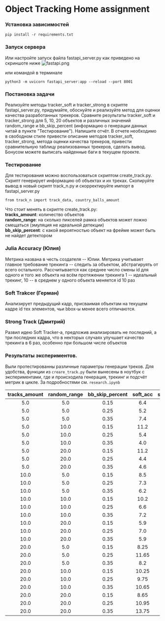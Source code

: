 # Object Tracking Home assignment

### Установка зависимостей
```
pip install -r requirements.txt
```

### Запуск сервера
Или настройте запуск файла fastapi_server.py как приведено на скриншоте ниже 
![fastapi.png](info/fastapi.png)

или командой в терминале
```
python3 -m uvicorn fastapi_server:app --reload --port 8001 
```

### Постановка задачи

Реализуйте методы tracker_soft и tracker_strong в скрипте fastapi_server.py,
придумайте, обоснуйте и реализуйте метод для оценки качества разработанных трекеров.
Сравните результаты tracker_soft и tracker_strong для 5, 10, 20 объектов и различных 
значений random_range и bb_skip_percent
(информацию о генерации данных читай в пункте "Тестирование"). Напишите отчёт. 
В отчете необходимо в свободном стиле привести описание методов tracker_soft, 
tracker_strong, метода оценки качества трекеров, привести сравнительную таблицу 
реализованных трекеров, сделать вывод.  
Бонусом можете выписать найденные баги в текущем проекте.

### Тестирование
Для тестирования можно воспользоваться скриптом create_track.py. Скрипт генерирует
информацию об объектах и их треках. Скопируйте вывод в новый скрипт track_n.py и
скорректируйте импорт в fastapi_server.py
```
from track_n import track_data, country_balls_amount
```
Что стоит менять в скрипте create_track.py:  
**tracks_amount**: количество объектов  
**random_range**: на сколько пикселей рамка объектов может ложно смещаться (эмуляция не идеальной детекции)  
**bb_skip_percent**: с какой вероятностью объект на фрейме может быть не найдет детектором  

### Julia Accuracy (Юлия)
Метрика названа в честь создателя -- Юлии.
Метрика учитывает главное требование трекинга -- следить за объектом, абстрагируять от всего остального.
Рассчитывается как среднее число смены id для одного и того же объекта на всём протяжении трекинга
1 -- идеальный трекинг, 10 -- в среднем у одного объекта меняется id 10 раз

### Soft Trakcer (Герман)
Анализирует предыдущий кадр, присваимая объектам на текущем кадре id тех элементов,
чьи bbox-ы менее всего отличаются.

### Strong Track (Дмитрий)
Развил идею Soft Tracker-а, предложив анализировать не последний, а три последних кадра, что в некторых случаях улучшает качество трекинга в 6 раз, особенно при большом числе объектов

### Результаты экспериментов.
Выли протестированны различные параметры генерации треков.
Для удобства, функции из `creare_track.py` были вынесены в ноутбук с экспериментами, где и происходила генерация, трекинг и подсчёт метрик в цикле.
За подробностями см. `research.ipynb`


| tracks_amount | random_range | bb_skip_percent | soft_acc | strong_acc |
| :---: | :---: | :---: | :---: | :---: |
| 5.0 | 5.0 | 0.15 | 6.4 | 1.8 |
| 5.0 | 5.0 | 0.25 | 5.2 | 1.8 |
| 5.0 | 5.0 | 0.35 | 7.4 | 1.8 |
| 5.0 | 10.0 | 0.15 | 11.2 | 1.8 |
| 5.0 | 10.0 | 0.25 | 5.4 | 1.8 |
| 5.0 | 10.0 | 0.35 | 4.0 | 1.8 |
| 5.0 | 20.0 | 0.15 | 11.2 | 1.8 |
| 5.0 | 20.0 | 0.25 | 4.4 | 1.8 |
| 5.0 | 20.0 | 0.35 | 4.6 | 1.8 |
| 10.0 | 5.0 | 0.15 | 8.5 | 1.9 |
| 10.0 | 5.0 | 0.25 | 7.3 | 1.9 |
| 10.0 | 5.0 | 0.35 | 6.2 | 1.9 |
| 10.0 | 10.0 | 0.15 | 10.2 | 1.9 |
| 10.0 | 10.0 | 0.25 | 6.6 | 1.9 |
| 10.0 | 10.0 | 0.35 | 7.2 | 1.9 |
| 10.0 | 20.0 | 0.15 | 5.9 | 1.9 |
| 10.0 | 20.0 | 0.25 | 7.0 | 1.9 |
| 10.0 | 20.0 | 0.35 | 5.9 | 1.9 |
| 20.0 | 5.0 | 0.15 | 8.25 | 1.95 |
| 20.0 | 5.0 | 0.25 | 11.65 | 1.95 |
| 20.0 | 5.0 | 0.35 | 8.2 | 1.95 |
| 20.0 | 10.0 | 0.15 | 10.25 | 1.95 |
| 20.0 | 10.0 | 0.25 | 9.75 | 1.95 |
| 20.0 | 10.0 | 0.35 | 10.65 | 1.95 |
| 20.0 | 20.0 | 0.15 | 8.65 | 1.95 |
| 20.0 | 20.0 | 0.25 | 10.95 | 1.95 |
| 20.0 | 20.0 | 0.35 | 13.75 | 1.95 |